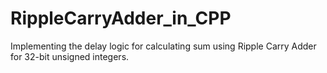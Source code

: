 # RippleCarryAdder_in_CPP
Implementing the delay logic for calculating sum using Ripple Carry Adder for 32-bit unsigned integers.
